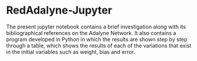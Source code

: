 # RedAdalyne-Jupyter
The present jupyter notebook contains a brief investigation along with its bibliographical references on the Adalyne Network. It also contains a program developed in Python in which the results are shown step by step through a table, which shows the results of each of the variations that exist in the initial variables such as weight, bias and error.
